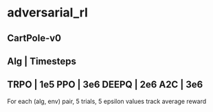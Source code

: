 # adversarial_rl

## CartPole-v0

Alg  | Timesteps
------------
TRPO  | 1e5
PPO   | 3e6
DEEPQ | 2e6
A2C   | 3e6
-------------


For each (alg, env) pair, 5 trials, 5 epsilon values
track average reward
